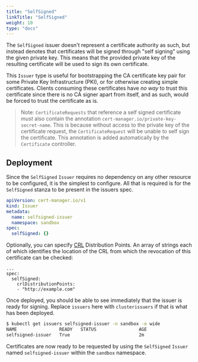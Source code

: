 ```yaml
---
title: "SelfSigned"
linkTitle: "SelfSigned"
weight: 10
type: "docs"
---
```


The `SelfSigned` issuer doesn't represent a certificate authority as such, but
instead denotes that certificates will be signed through "self signing" using
the given private key. This means that the provided private key of the resulting
certificate will be used to sign its own certificate.

This `Issuer` type is useful for bootstrapping the CA certificate key pair for
some Private Key Infrastructure (PKI), or for otherwise creating simple
certificates.  Clients consuming these certificates have _no way_ to trust this
certificate since there is no CA signer apart from itself, and as such, would be
forced to trust the certificate as is.

> Note: `CertificateRequests` that reference a self signed certificate _must_
> also contain the annotation `cert-manager.io/private-key-secret-name`. This is
> because without access to the private key of the certificate request, the
> `CertificateRequest` will be unable to self sign the certificate. This
> annotation is added automatically by the `Certificate` controller.

## Deployment

Since the `SelfSigned` `Issuer` requires no dependency on any other resource to be
configured, it is the simplest to configure. All that is required is for the
`SelfSigned` stanza to be present in the issuers spec.

```yaml
apiVersion: cert-manager.io/v1
kind: Issuer
metadata:
  name: selfsigned-issuer
  namespace: sandbox
spec:
  selfSigned: {}
```
Optionally, you can specify [CRL](https://en.wikipedia.org/wiki/Certificate_revocation_list) Distribution Points. An array of strings each of which identifies the location of the CRL from which the revocation of this certificate can be checked:
```
...
spec:
  selfSigned:
    crlDistributionPoints:
    - "http://example.com"
```

Once deployed, you should be able to see immediately that the issuer is ready
for signing. Replace `issuers` here with `clusterissuers` if that is what has
been deployed.

```bash
$ kubectl get issuers selfsigned-issuer -n sandbox -o wide
NAME                READY   STATUS                AGE
selfsigned-issuer   True                          2m
```

Certificates are now ready to be requested by using the `SelfSigned` `Issuer`
named `selfsigned-issuer` within the `sandbox` namespace.
